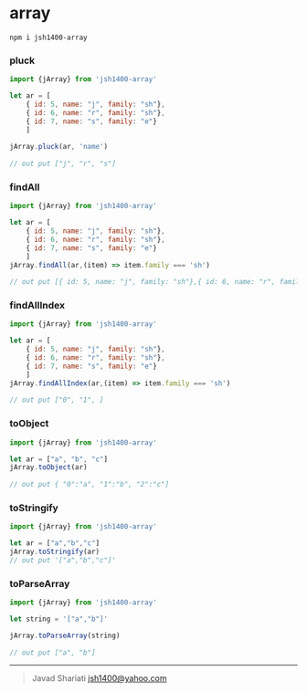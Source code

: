 # array

```
npm i jsh1400-array
```


### pluck
```javascript
import {jArray} from 'jsh1400-array'

let ar = [
    { id: 5, name: "j", family: "sh"},
    { id: 6, name: "r", family: "sh"},
    { id: 7, name: "s", family: "e"}
    ]
  
jArray.pluck(ar, 'name')
  
// out put ["j", "r", "s"]
```


### findAll
```javascript
import {jArray} from 'jsh1400-array'

let ar = [
    { id: 5, name: "j", family: "sh"},
    { id: 6, name: "r", family: "sh"},
    { id: 7, name: "s", family: "e"}
    ]
jArray.findAll(ar,(item) => item.family === 'sh')
  
// out put [{ id: 5, name: "j", family: "sh"},{ id: 6, name: "r", family: "sh"},]
```


### findAllIndex
```javascript
import {jArray} from 'jsh1400-array'

let ar = [
    { id: 5, name: "j", family: "sh"},
    { id: 6, name: "r", family: "sh"},
    { id: 7, name: "s", family: "e"}
    ]
jArray.findAllIndex(ar,(item) => item.family === 'sh')
  
// out put ["0", "1", ]
```


### toObject
```javascript
import {jArray} from 'jsh1400-array'

let ar = ["a", "b", "c"]
jArray.toObject(ar)
  
// out put { "0":"a", "1":"b", "2":"c"]
```


### toStringify
```javascript
import {jArray} from 'jsh1400-array'

let ar = ["a","b","c"]
jArray.toStringify(ar)
// out put '["a","b","c"]'
```


### toParseArray
```javascript
import {jArray} from 'jsh1400-array'

let string = '["a","b"]'

jArray.toParseArray(string)
  
// out put ["a", "b"]
```


---
>Javad Shariati <jsh1400@yahoo.com>
